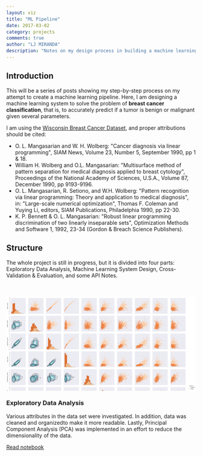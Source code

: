 ```yaml
---
layout: viz
title: "ML Pipeline"
date: 2017-03-02
category: projects
comments: true
author: "LJ MIRANDA"
description: "Notes on my design process in building a machine learning pipeline to solve breast cancer classification."
---
```


## Introduction
This will be a series of posts showing my step-by-step process on my attempt to create a machine learning pipeline. Here, I am designing a
machine learning system to solve the problem of __breast cancer classification__, that is, to accurately predict if a tumor is benign or
malignant given several parameters.  

I am using the [Wisconsin Breast Cancer Dataset](http://archive.ics.uci.edu/ml/datasets/Breast+Cancer+Wisconsin+(Original)), and proper attributions should be cited:

- O. L. Mangasarian and W. H. Wolberg: "Cancer diagnosis via linear programming", SIAM News, Volume 23, Number 5, September 1990, pp 1 & 18.
- William H. Wolberg and O.L. Mangasarian: "Multisurface method of pattern separation for medical diagnosis applied to breast cytology", Proceedings of the National Academy of Sciences, U.S.A., Volume 87, December 1990, pp 9193-9196.
- O. L. Mangasarian, R. Setiono, and W.H. Wolberg: "Pattern recognition via linear programming: Theory and application to medical diagnosis", in: "Large-scale numerical optimization", Thomas F. Coleman and Yuying Li, editors, SIAM Publications, Philadelphia 1990, pp 22-30.
- K. P. Bennett & O. L. Mangasarian: "Robust linear programming discrimination of two linearly inseparable sets", Optimization Methods and Software 1, 1992, 23-34 (Gordon & Breach Science Publishers).

## Structure
The whole project is still in progress, but it is divided into four parts: Exploratory Data Analysis, Machine Learning System Design, Cross-Validation & Evaluation, and some API Notes.

<br>
<br>

<div class="row">
  <div class="thumbnail">
    <div style="height:250px;overflow:hidden">
    <img src="/res/ml-design/eda/output_18_0.png">
    </div>
      <div class="caption">
        <h3>Exploratory Data Analysis</h3>
        <p>Various attributes in the data set were investigated. In addition, data was cleaned and organizedto make it more readable. Lastly, Principal Component Analysis (PCA) was implemented in an effort to reduce the dimensionality of the data.</p>
        <p><a href="https://ljvmiranda921.github.io/ml-pipeline/eda/">Read notebook</a></p>
      </div>
    </div>
  </div>
